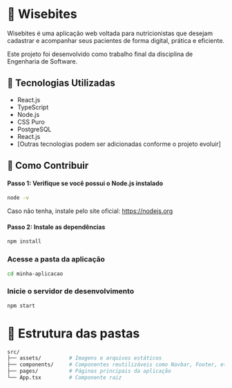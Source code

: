 # 🥗 Wisebites
Wisebites é uma aplicação web voltada para nutricionistas que desejam cadastrar e acompanhar seus pacientes de forma digital, prática e eficiente.

Este projeto foi desenvolvido como trabalho final da disciplina de Engenharia de Software.

## 🚀 Tecnologias Utilizadas
- React.js
- TypeScript
- Node.js
- CSS Puro
- PostgreSQL
- React.js 
- [Outras tecnologias podem ser adicionadas conforme o projeto evoluir]

## 🤝 Como Contribuir
#### Passo 1: Verifique se você possui o Node.js instalado
```bash
node -v
```
Caso não tenha, instale pelo site oficial: https://nodejs.org

#### Passo 2: Instale as dependências
```bash
npm install
```

### Acesse a pasta da aplicação
```bash
cd minha-aplicacao
```

### Inicie o servidor de desenvolvimento
```bash
npm start 
```

# 📂 Estrutura das pastas
```bash
src/
├── assets/         # Imagens e arquivos estáticos
├── components/     # Componentes reutilizáveis como Navbar, Footer, etc.
├── pages/          # Páginas principais da aplicação
└── App.tsx         # Componente raiz
```
